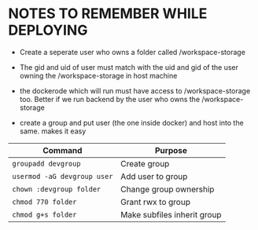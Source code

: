 # NOTES TO REMEMBER WHILE DEPLOYING

- Create a seperate user who owns a folder called /workspace-storage
- The gid and uid of user must match with the uid and gid of the user owning the /workspace-storage in host machine

- the dockerode which will run must have access to /workspace-storage too. Better if we run backend by the user
who owns the /workspace-storage


- create a group and put user (the one inside docker) and host into the same. makes it easy

| Command                     | Purpose                     |
| --------------------------- | --------------------------- |
| `groupadd devgroup`         | Create group                |
| `usermod -aG devgroup user` | Add user to group           |
| `chown :devgroup folder`    | Change group ownership      |
| `chmod 770 folder`          | Grant rwx to group          |
| `chmod g+s folder`          | Make subfiles inherit group |
